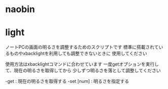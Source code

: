 naobin
======

light
======
ノートPCの画面の明るさを調整するためのスクリプトです
標準に搭載されているものやxbacklightを利用しても調整できないときに
使用してください

使用方法はxbacklightコマンドに合わせています
一度getオプションを実行して、現在の明るさを取得してから
少しずつ明るさを落として調整してください

 -get       : 現在の明るさを取得する
 -set [num] : 明るさを指定する
